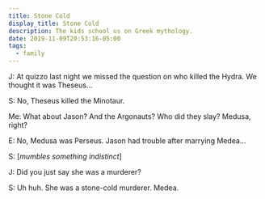 ```yaml
---
title: Stone Cold
display_title: Stone Cold
description: The kids school us on Greek mythology.
date: 2019-11-09T20:53:16-05:00
tags:
  - family
---
```


J: At quizzo last night we missed the question on who killed the Hydra. We thought it was Theseus…

S: No, Theseus killed the Minotaur.

Me: What about Jason? And the Argonauts? Who did they slay? Medusa, right?

E: No, Medusa was Perseus. Jason had trouble after marrying Medea…

S: \[*mumbles something indistinct*\]

J: Did you just say she was a murderer?

S: Uh huh. She was a stone-cold murderer. Medea.